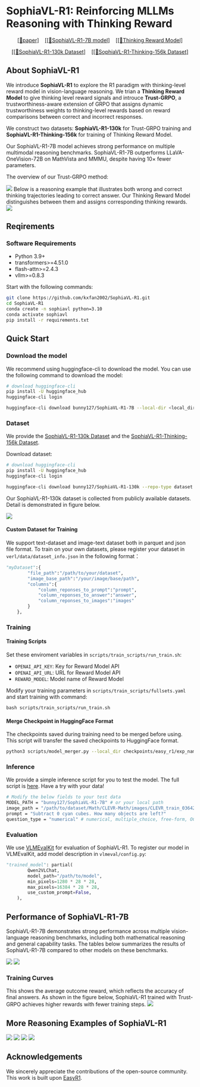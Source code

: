 # SophiaVL-R1: Reinforcing MLLMs Reasoning with Thinking Reward


<p align="center">
  <a href="#">[📖paper]</a> &nbsp;&nbsp;
  <a href="https://huggingface.co/bunny127/SophiaVL-R1-7B">[[🤗SophiaVL-R1-7B model]</a> &nbsp;&nbsp;
  <a href="https://huggingface.co/bunny127/SophiaVL-R1-Thinking-Reward-Model-3B">[[🤗Thinking Reward Model]</a>
</p>

<p align="center">
<a href="https://huggingface.co/datasets/bunny127/SophiaVL-R1-130k">[[🤗SophiaVL-R1-130k Dataset]</a> &nbsp;&nbsp;
<a href="https://huggingface.co/datasets/bunny127/SophiaVL-R1-Thinking-156k">[[🤗SophiaVL-R1-Thinking-156k Dataset]</a>
</p>


## About SophiaVL-R1

We introduce **SophiaVL-R1** to explore the R1 paradigm with thinking-level reward model in vision-language reasoning. We trian a **Thinking Reward Model** to give thinking level reward signals and introuce **Trust-GRPO**, a trustworthiness-aware extension of GRPO that assigns dynamic trustworthiness weights to thinking-level rewards based on reward comparisons between correct and incorrect responses.

We construct two datasets: **SophiaVL-R1-130k** for Trust-GRPO training and **SophiaVL-R1-Thinking-156k** for training of Thinking Reward Model.

Our SophiaVL-R1-7B model achieves strong performance on multiple multimodal reasoning benchmarks. SophiaVL-R1-7B outperforms LLaVA-OneVision-72B on MathVista and MMMU, despite having 10× fewer parameters.

The overview of our Trust-GRPO method:

![](images/overview.png)
Below is a reasoning example that illustrates both wrong and correct thinking trajectories leading to correct answer. Our Thinking Reward Model distinguishes between them and assigns corresponding thinking rewards.
![](images/demo.png)

## Reqirements
### Software Requirements
- Python 3.9+
- transformers>=4.51.0
- flash-attn>=2.4.3
- vllm>=0.8.3

Start with the following commands:
```bash
git clone https://github.com/kxfan2002/SophiaVL-R1.git
cd SophiaVL-R1  
conda create -n sophiavl python=3.10
conda activate sophiavl
pip install -r requirements.txt
```

## Quick Start

### Download the model
We recommend using huggingface-cli to download the model. You can use the following command to download the model:
```bash
# download huggingface-cli
pip install -U huggingface_hub
huggingface-cli login

huggingface-cli download bunny127/SophiaVL-R1-7B --local-dir <local_dir>
```

### Dataset
We provide the [SophiaVL-R1-130k Dataset](https://huggingface.co/datasets/bunny127/SophiaVL-R1-130k) and the [SophiaVL-R1-Thinking-156k Dataset](https://huggingface.co/datasets/bunny127/SophiaVL-R1-Thinking-156k).

Download dataset:
```bash
# download huggingface-cli
pip install -U huggingface_hub
huggingface-cli login

huggingface-cli download bunny127/SophiaVL-R1-130k --repo-type dataset --local-dir <local_dir>
```

Our SophiaVL-R1-130k dataset is collected from publicly available datasets. Detail is demonstrated in figure below.

![](images/dataset.png)

#### Custom Dataset for Training
We support text-dataset and image-text dataset both in parquet and json file format. To train on your own datasets, please register your dataset in `verl/data/dataset_info.json` in the following format：
```python
"myDataset":{
        "file_path":"/path/to/your/dataset",
        "image_base_path":"/your/image/base/path",
        "columns":{
            "column_reponses_to_prompt":"prompt",
            "column_reponses_to_answer":"answer",
            "column_reponses_to_images":"images"
        }
    },
```

### Training

#### Training Scripts

Set these enviroment variables in `scripts/train_scripts/run_train.sh`:

- `OPENAI_API_KEY`: Key for Reward Model API
- `OPENAI_API_URL`: URL for Reward Model API
- `REWARD_MODEL`: Model name of Reward Model

Modify your training parameters in `scripts/train_scripts/fullsets.yaml` and start training with command:

```
bash scripts/train_scripts/run_train.sh
``` 

#### Merge Checkpoint in HuggingFace Format
The checkpoints saved during training need to be merged before using. This script will transfer the saved checkpoints to HuggingFace format. 

```bash
python3 scripts/model_merger.py --local_dir checkpoints/easy_r1/exp_name/global_step_1/actor
```

### Inference
We provide a simple inference script for you to test the model. The full script is [here](./scripts/inference_single.py). Have a try with your data!
```bash
# Modify the below fields to your test data
MODEL_PATH = "bunny127/SophiaVL-R1-7B" # or your local path
image_path = "/path/to/dataset/Math/CLEVR-Math/images/CLEVR_train_036427.png" # your local image path
prompt = "Subtract 0 cyan cubes. How many objects are left?"
question_type = "numerical" # numerical, multiple_choice, free-form, OCR
```
### Evaluation

We use [VLMEvalKit](https://github.com/open-compass/VLMEvalKit) for evaluation of SophiaVL-R1. To register our model in VLMEvalKit, add model description in `vlmeval/config.py`:

```python
"trained_model": partial(
        Qwen2VLChat,
        model_path="/path/to/model",
        min_pixels=1280 * 28 * 28,
        max_pixels=16384 * 28 * 28,
        use_custom_prompt=False,
    ),
```

## Performance of SophiaVL-R1-7B
SophiaVL-R1-7B demonstrates strong performance across multiple vision-language reasoning benchmarks, including both mathematical reasoning and general capability tasks. The tables below summarizes the results of SophiaVL-R1-7B compared to other models on these benchmarks.

![](images/table1.png)
![](images/table2.png)

### Training Curves
This shows the average outcome reward, which reflects the accuracy of final answers. As shown in the figure below, SophiaVL-R1 trained with Trust-GRPO achieves higher rewards with fewer training steps.
![](images/curve.png)

## More Reasoning Examples of SophiaVL-R1

![](images/exp1.png)
![](images/exp2.png)
![](images/exp3.png)
![](images/exp4.png)

## Acknowledgements

We sincerely appreciate the contributions of the open-source community. This work is built upon [EasyR1](https://github.com/hiyouga/EasyR1).
